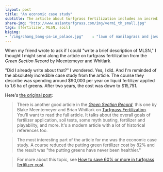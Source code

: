 ```yaml
---
layout: post
title: "An economic case study"
subtitle: The article about turfgrass fertilization includes an incredible case study
share-img: "http://www.asianturfgrass.com/img/vermi_th_small.jpg"
tags: [fertilizer, MLSN, soil]
bigimg:
- "/img/chang_bang-pa-in_palace.jpg"    : "lawn of manilagrass and javagrass, Ayutthaya"
---
```


When my friend wrote to ask if I could "write a brief description of MLSN," I thought I might send along the article on turfgrass fertilization from the *Green Section Record* by Meentemeyer and Whitlark. 

"Did I already write about that?" I wondered. Yes, I did. And I'm reminded of the absolutely incredible case study from the article. The course they describe was spending around $90,000 per year on liquid fertilizer applied to 1.6 ha of greens. After two years, the cost was down to $15,751. 

Here's [the original post](http://www.blog.asianturfgrass.com/2016/05/how-to-save-82-on-fertilizer-cost.html):

> There is another good article in the [*Green Section Record*](http://gsr.lib.msu.edu/), this one by Blake Meentemeyer and Brian Whitlark on [Turfgrass Fertilization](http://gsrpdf.lib.msu.edu/ticpdf.py?file=/article/meentemeyer-whitlark-turfgrass-5-6-16.pdf). You'll want to read the full article. It talks about the overall goals of fertilizer application, soil tests, some myth busting, fertilizer and playability, and more. It's a modern article with a lot of historical references too.

> The most interesting part of the article for me was the economic case study. A course reduced the putting green fertilizer cost by 82% and the result was "the putting greens have never been healthier."

> For more about this topic, see [How to save 60% or more in turfgrass fertilizer cost](http://www.blog.asianturfgrass.com/2012/09/how-to-save-60-or-more-in-turfgrass-fertilizer-cost.html).
